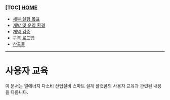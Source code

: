 ### [TOC] [HOME](/docs)

- [세부 실행 목표](/docs/concept.md)
- [개발 및 운영 환경](/docs/devops)
- [개념 검증](/docs/poc)
- [구축 로드맵](/docs/roadmap)
- [산출물](/docs/artifacts)

---

# 사용자 교육

이 문서는 열에너지 다소비 산업설비 스마트 설계 플랫폼의 사용자 교육과 관련된 내용을 다룹니다.

##
